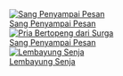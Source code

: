 <!DOCTYPE html>
<html>
<head>
<meta charset="UTF-8">
	<meta name="viewport" content="width=device-width, initial-scale=1.0">
	<meta name="author" content="mnafisalmukhdi1">
	<meta property="og:image" content="https://nafis1.my.id/cdn/files/banner-large.png">
	<title>{{page.title}}</title>
	<script src="https://cdn.tailwindcss.com"></script>
	<link rel="stylesheet" href="https://fonts.googleapis.com/icon?family=Material+Icons" media="all">
	<link rel="shortcut icon" href="https://nafis1.my.id/favicon.ico" type="image/x-icon">
	<link rel="icon" href="https://nafis1.my.id/favicon.ico" type="image/x-icon">
</head>
<body>

<div class="relative flex flex-wrap p-3 gap-8">
<!--Sang Penyampai Pesan-->
<div class="max-w-lg shrink-0 snap-center">
<a href="https://story.nafis1.my.id/sang-penyampai-pesan/">
<img class="aspect-[9/14] w-40 shrink-0 rounded-lg bg-white object-cover shadow-xl" src="https://mnafisalmukhdi1.github.io/cdn/works/spp-new.png" alt="Sang Penyampai Pesan">
<div class="block truncate w-40">Sang Penyampai Pesan</div>
</a>
</div>

<!--Pria Bertopeng dari Surga-->
<div class="max-w-lg shrink-0 snap-center">
<a href="https://story.nafis1.my.id/pria-bertopeng-dari-surga/">
<img class="aspect-[9/14] w-40 shrink-0 rounded-lg bg-white object-cover shadow-xl" src="https://mnafisalmukhdi1.github.io/cdn/works/pbds.jpg" alt="Pria Bertopeng dari Surga">
<div class="block truncate w-40">Sang Penyampai Pesan</div>
</a>
</div>

<!--Lembayung Senja-->
<div class="max-w-lg shrink-0 snap-center">
<a href="https://story.nafis1.my.id/lembayung-senja/">
<img class="aspect-[9/14] w-40 shrink-0 rounded-lg bg-white object-cover shadow-xl" src="https://mnafisalmukhdi1.github.io/cdn/works/ls.jpg" alt="Lembayung Senja">
<div class="block truncate w-40">Lembayung Senja</div>
</a>
</div>

</div>

</body>
</html>
